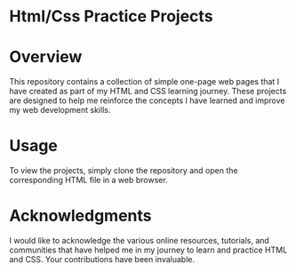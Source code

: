 # Html/Css Practice Projects

# Overview
This repository contains a collection of simple one-page web pages that I have created as part of my HTML and CSS learning journey. These projects are designed to help me reinforce the concepts I have learned and improve my web development skills.

# Usage
To view the projects, simply clone the repository and open the corresponding HTML file in a web browser.

# Acknowledgments
I would like to acknowledge the various online resources, tutorials, and communities that have helped me in my journey to learn and practice HTML and CSS. Your contributions have been invaluable.
